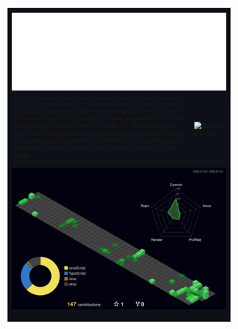 
<table>
  <tr>
    <td style="background-color:#0D1117; padding: 10px;">
<div>
    <img src="./Leo%20Text.gif" alt="Leo Text">
</div>

<table>
<tr>
<td>
    I'm a 3rd year Computer Science student at the University of British Columbia in Vancouver, originally from Calgary. As an aspiring UI/UX designer, I have a passion for crafting engaging and user-friendly layouts for various projects. Beyond coding, I have a strong passion for graphic design and enjoy playing badminton. Whether I'm creating digital artwork or playing on the court, I always strive to do my best!
</td>

<td>
<img src="./Spinning%20Flower%20Pixel.gif" alt="Spinning Flower">
</td>
</tr>
</table>

![](./profile-3d-contrib/profile-night-green.svg)
  </tr>
</table>